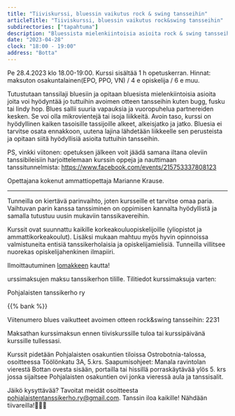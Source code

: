 ```yaml
---
title: "Tiiviskurssi, bluessin vaikutus rock & swing tansseihin"
articleTitle: "Tiiviskurssi, bluessin vaikutus rock&swing tansseihin"
subdirectories: ["tapahtuma"]
description: "Bluessista mielenkiintoisia asioita rock & swing tansseihin!"
date: "2023-04-28"
clock: "18:00 - 19:00"
address: "Botta"
---
```


Pe 28.4.2023 klo 18.00-19:00. Kurssi sisältää 1 h opetuskerran. Hinnat: maksuton osakuntalainen(EPO, PPO, VN) / 4 e opiskelija / 6 e muu.

Tutustutaan tanssilaji bluesiin ja opitaan bluesista mielenkiintoisia asioita joita voi hyödyntää jo tuttuihin avoimen otteen tansseihin kuten bugg, fusku tai lindy hop. Blues sallii suuria vapauksia ja vuoropuhelua partnereiden kesken. Se voi olla mikrovientejä tai isoja liikkeitä. Avoin taso, kurssi on hyödyllinen kaiken tasoisille tassijoille alkeet, alkeisjatko ja jatko. Bluesia ei tarvitse osata ennakkoon, uutena lajina lähdetään liikkeelle sen perusteista ja opitaan siitä hyödyllisiä asioita tuttuihin tansseihin.

PS, vinkki viitonen: opetuksen jälkeen voit jäädä samana iltana oleviin tanssibileisiin harjoittelemaan kurssin oppeja ja nauttimaan tanssitunnelmista: https://www.facebook.com/events/215753337808123

Opettajana kokenut ammattiopettaja Marianne Krause.

---

Tunneilla on kiertävä parinvaihto, joten kursseille et tarvitse omaa paria. Vaihtuvan parin kanssa tanssiminen on oppimisen kannalta hyödyllistä ja samalla tutustuu uusin mukaviin tanssikavereihin.

Kurssit ovat suunnattu kaikille korkeakouluopiskelijoille (yliopistot ja ammattikorkeakoulut). Lisäksi mukaan mahtuu myös hyvin opinnoissa valmistuneita entisiä tanssikerholaisia ja opiskelijamielisiä. Tunneilla villitsee nuorekas opiskelijahenkinen ilmapiiri.

Ilmoittautuminen [lomakkeen](https://docs.google.com/forms/d/e/1FAIpQLSdDxUq3Sog_4pvrKLU1MSMHXgPmQH19Ira7VzJubgUwr0-dRA/viewform) kautta!

urssimaksujen maksu tanssikerhon tilille. Tilitiedot kurssimaksuja varten:

Pohjalaisten tanssikerho ry

{{% bank %}}

Viitenumero blues vaikutteet avoimen otteen rock&swing tansseihin: 2231

Maksathan kurssimaksun ennen tiiviskurssille tuloa tai kurssipäivänä kurssille tullessasi.

Kurssit pidetään Pohjalaisten osakuntien tiloissa Ostrobotnia-talossa, osoitteessa Töölönkatu 3A, 5.krs. Saapumisohjeet: Manala ravintolan vierestä Bottan ovesta sisään, portailla tai hissillä porraskäytävää ylös 5. krs jossa sijaitsee Pohjalaisten osakuntien ovi jonka vieressä aula ja tanssisalit.

Jäikö kysyttävää? Tavoitat meidät osoitteesta pohjalaistentanssikerho.ry@gmail.com. Tanssin iloa kaikille! Nähdään tiivareilla!🙂💃🕺

